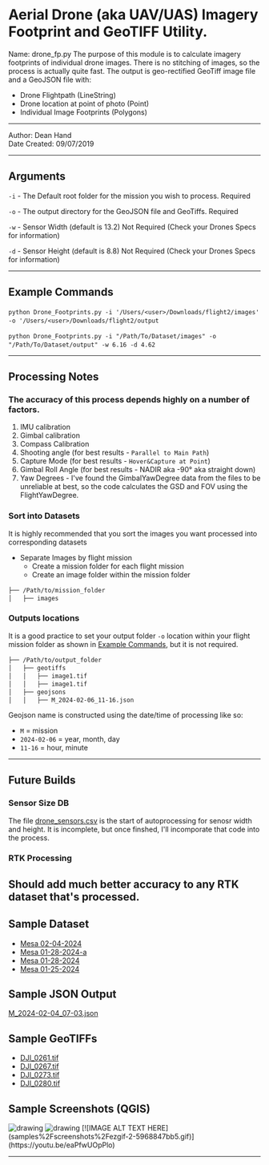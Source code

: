 # Aerial Drone (aka UAV/UAS) Imagery Footprint and GeoTIFF Utility. 

Name: drone_fp.py
The purpose of this module is to calculate imagery footprints of individual drone images.  There is no stitching of 
 images, so the process is actually quite fast. The output is geo-rectified GeoTiff image file and a GeoJSON file 
 with:
* Drone Flightpath (LineString)
* Drone location at point of photo (Point)
* Individual Image Footprints (Polygons)
----------------------------------------------------------------------------------------------------------------

Author: Dean Hand <br>
Date Created: 09/07/2019<br>

----------------------------------------------------------------------------------------------------------------
## Arguments
`-i` - The Default root folder for the mission you wish to process.  Required

`-o` - The output directory for the GeoJSON file and GeoTiffs. Required

`-w` - Sensor Width (default is 13.2) Not Required (Check your Drones Specs for information)

`-d` - Sensor Height (default is 8.8) Not Required (Check your Drones Specs for information)

----------------------------------------------------------------------------------------------------------------
## Example Commands
`python Drone_Footprints.py -i '/Users/<user>/Downloads/flight2/images' -o '/Users/<user>/Downloads/flight2/output`

`python Drone_Footprints.py -i "/Path/To/Dataset/images" -o "/Path/To/Dataset/output" -w 6.16 -d 4.62`

----------------------------------------------------------------------------------------------------------------
## Processing Notes

### The accuracy of this process depends highly on a number of factors.
1. IMU calibration
2. Gimbal calibration
3. Compass Calibration
4. Shooting angle (for best results - `Parallel to Main Path`)
5. Capture Mode (for best results - `Hover&Capture at Point`)
6. Gimbal Roll Angle (for best results - NADIR aka -90° aka straight down)
7. Yaw Degrees - I've found the GimbalYawDegree data from the files to be unreliable at best,
so the code calculates the GSD and FOV using the FlightYawDegree.

### Sort into Datasets
It is highly recommended that you sort the images you want processed into corresponding datasets

- Separate Images by flight mission
  - Create a mission folder for each flight mission
  - Create an image folder within the mission folder

``````
├── /Path/to/mission_folder
│   ├── images
``````

### Outputs locations
It is a good practice to set your output folder `-o` location within your flight mission folder as shown in 
[Example Commands](#example-commands), but it is not required.
``````
├── /Path/to/output_folder
│   ├── geotiffs
│   │   ├── image1.tif
│   │   ├── image1.tif
│   ├── geojsons
│   │   ├── M_2024-02-06_11-16.json
``````
Geojson name is constructed using the date/time of processing like so:
 - `M` = mission
 - `2024-02-06` = year, month, day
 - `11-16` = hour, minute
----------------------------------------------------------------------------------------------------------------

## Future Builds

### Sensor Size DB
The file [drone_sensors.csv](drone_fp%2Fdrone_sensors.csv) is the start of autoprocessing for 
senosr width and height.  It is incomplete, but once finshed, I'll incomporate that code into the 
process.

### RTK Processing
Should add much better accuracy to any RTK dataset that's processed.
----------------------------------------------------------------------------------------------------------------
## Sample Dataset
 - [Mesa 02-04-2024](https://drive.google.com/drive/folders/16BR0h04ATS6uYavgXros031j8kfbCZJp?usp=share_link)
 - [Mesa 01-28-2024-a](https://drive.google.com/drive/folders/1eE4UY3IXOdtwvZhvHdsvN5eP0siKtKVU?usp=share_link)
 - [Mesa 01-28-2024](https://drive.google.com/drive/folders/1tx55rh3CgyDzteBAS7c3qEHLJobb902M?usp=share_link)
 - [Mesa 01-25-2024](https://drive.google.com/drive/folders/13jCmLv4FMEQnQJ1fm8c5k3OO_kBJC-hq?usp=share_link)

## Sample JSON Output 
[M_2024-02-04_07-03.json](samples%2Fgeojson%2FM_2024-02-04_07-03.json)

## Sample GeoTIFFs
- [DJI_0261.tif](samples%2Fgeotiffs%2FDJI_0261.tif)
- [DJI_0267.tif](samples%2Fgeotiffs%2FDJI_0267.tif)
- [DJI_0273.tif](samples%2Fgeotiffs%2FDJI_0273.tif)
- [DJI_0280.tif](samples%2Fgeotiffs%2FDJI_0280.tif)

## Sample Screenshots (QGIS)
<img src="samples%2Fscreenshots%2Fscreenshot1.png" alt="drawing" width="400"/>
<img src="samples%2Fscreenshots%2Fscreenshot2.png" alt="drawing" width="400"/>
[![IMAGE ALT TEXT HERE](samples%2Fscreenshots%2Fezgif-2-5968847bb5.gif)](https://youtu.be/eaPfwUOpPlo)

----------------------------------------------------------------------------------------------------------------

